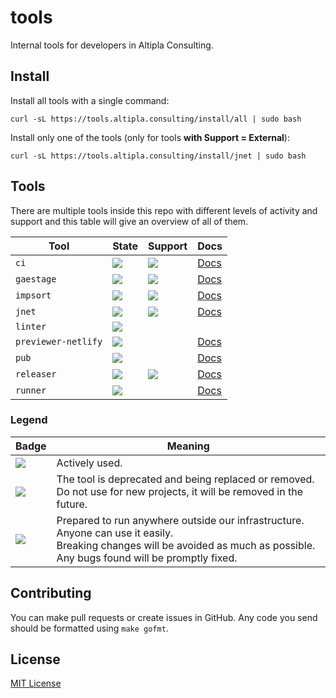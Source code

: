 
# tools

Internal tools for developers in Altipla Consulting.


## Install

Install all tools with a single command:

```shell
curl -sL https://tools.altipla.consulting/install/all | sudo bash
```

Install only one of the tools (only for tools **with Support = External**):

```shell
curl -sL https://tools.altipla.consulting/install/jnet | sudo bash
```


## Tools

There are multiple tools inside this repo with different levels of activity and support and this table will give an overview of all of them.

| Tool | State | Support | Docs |
|------|-------|---------|------|
| `ci` | ![](https://img.shields.io/badge/state-active-brightgreen) | ![](https://img.shields.io/badge/usage-external-blue) | [Docs](./cmd/ci/README.md) |
| `gaestage` | ![](https://img.shields.io/badge/state-active-brightgreen) | ![](https://img.shields.io/badge/usage-external-blue) | [Docs](./cmd/gaestage/README.md) |
| `impsort` | ![](https://img.shields.io/badge/state-active-brightgreen) | ![](https://img.shields.io/badge/usage-external-blue) | [Docs](./cmd/impsort/README.md) |
| `jnet` | ![](https://img.shields.io/badge/state-active-brightgreen) | ![](https://img.shields.io/badge/usage-external-blue) | [Docs](./cmd/jnet/README.md) |
| `linter` | ![](https://img.shields.io/badge/state-active-brightgreen) | | |
| `previewer-netlify` | ![](https://img.shields.io/badge/state-deprecated-red) | | [Docs](./cmd/previewer/README.md) |
| `pub` | ![](https://img.shields.io/badge/state-deprecated-red) | | [Docs](./cmd/pub/README.md) |
| `releaser` | ![](https://img.shields.io/badge/state-active-brightgreen) | ![](https://img.shields.io/badge/usage-external-blue) | [Docs](./cmd/releaser/README.md) |
| `runner` | ![](https://img.shields.io/badge/state-deprecated-red) | | [Docs](./cmd/runner/README.md) |

### Legend

| Badge | Meaning |
|-------|---------|
| ![](https://img.shields.io/badge/state-active-brightgreen) | Actively used. |
| ![](https://img.shields.io/badge/state-deprecated-red) | The tool is deprecated and being replaced or removed.<br>Do not use for new projects, it will be removed in the future. |
| ![](https://img.shields.io/badge/usage-external-blue) | Prepared to run anywhere outside our infrastructure.<br>Anyone can use it easily.<br>Breaking changes will be avoided as much as possible.<br>Any bugs found will be promptly fixed. |


## Contributing

You can make pull requests or create issues in GitHub. Any code you send should be formatted using `make gofmt`.


## License

[MIT License](LICENSE)
